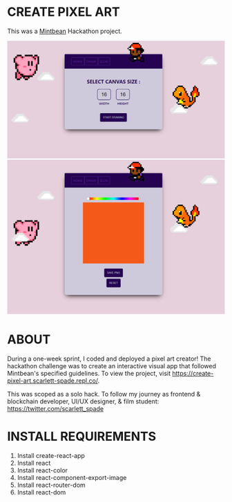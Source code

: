 # CREATE PIXEL ART

This was a [Mintbean](https://mintbean.io/) Hackathon project.

![Pixel](pixel_app_1.png)
![Pixel](pixel_app_2.png)

# ABOUT

During a one-week sprint, I coded and deployed a pixel art creator! The hackathon challenge was to create an interactive visual app that followed Mintbean's specified guidelines. To view the project, visit https://create-pixel-art.scarlett-spade.repl.co/. 

This was scoped as a solo hack. To follow my journey as frontend & blockchain developer, UI/UX designer, & film student: https://twitter.com/scarlett_spade

# INSTALL REQUIREMENTS

1. Install create-react-app
2. Install react
3. Install react-color
4. Install react-component-export-image
5. Install react-router-dom
6. Install react-dom

